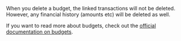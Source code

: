 When you delete a budget, the linked transactions will not be deleted. However, any financial history (amounts etc) will be deleted as well.

If you want to read more about budgets, check out the [official documentation on budgets](https://firefly-iii.readthedocs.io/en/latest/concepts/budgets.html).
